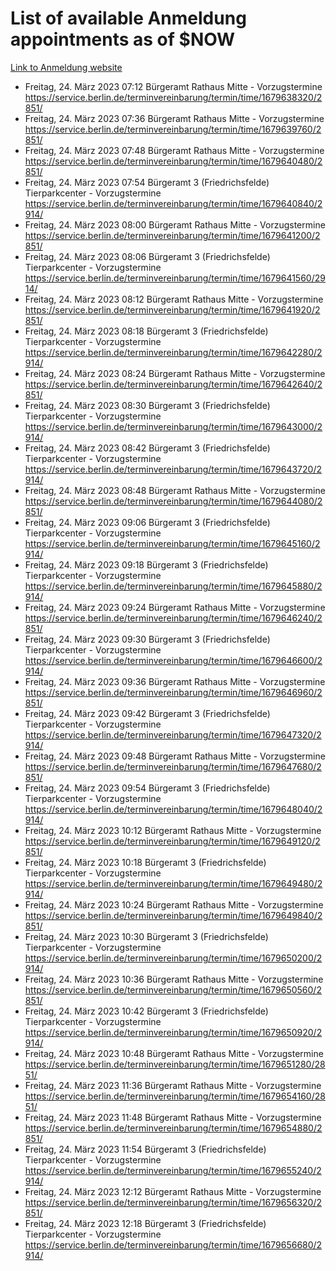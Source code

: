 # List of available Anmeldung appointments as of $NOW
[Link to Anmeldung website](https://service.berlin.de/terminvereinbarung/termin/tag.php?termin=1&anliegen[]=120686&dienstleisterlist=122210,122217,327316,122219,327312,122227,327314,122231,327346,122243,327348,122254,122252,329742,122260,329745,122262,329748,122271,327278,122273,327274,122277,327276,330436,122280,327294,122282,327290,122284,327292,122291,327270,122285,327266,122286,327264,122296,327268,150230,329760,122297,327286,122294,327284,122312,329763,122314,329775,122304,327330,122311,327334,122309,327332,317869,122281,327352,122279,329772,122283,122276,327324,122274,327326,122267,329766,122246,327318,122251,327320,122257,327322,122208,327298,122226,327300&herkunft=http%3A%2F%2Fservice.berlin.de%2Fdienstleistung%2F120686%2F)
- Freitag, 24. März 2023 07:12 Bürgeramt Rathaus Mitte - Vorzugstermine https://service.berlin.de/terminvereinbarung/termin/time/1679638320/2851/
- Freitag, 24. März 2023 07:36 Bürgeramt Rathaus Mitte - Vorzugstermine https://service.berlin.de/terminvereinbarung/termin/time/1679639760/2851/
- Freitag, 24. März 2023 07:48 Bürgeramt Rathaus Mitte - Vorzugstermine https://service.berlin.de/terminvereinbarung/termin/time/1679640480/2851/
- Freitag, 24. März 2023 07:54 Bürgeramt 3 (Friedrichsfelde) Tierparkcenter - Vorzugstermine https://service.berlin.de/terminvereinbarung/termin/time/1679640840/2914/
- Freitag, 24. März 2023 08:00 Bürgeramt Rathaus Mitte - Vorzugstermine https://service.berlin.de/terminvereinbarung/termin/time/1679641200/2851/
- Freitag, 24. März 2023 08:06 Bürgeramt 3 (Friedrichsfelde) Tierparkcenter - Vorzugstermine https://service.berlin.de/terminvereinbarung/termin/time/1679641560/2914/
- Freitag, 24. März 2023 08:12 Bürgeramt Rathaus Mitte - Vorzugstermine https://service.berlin.de/terminvereinbarung/termin/time/1679641920/2851/
- Freitag, 24. März 2023 08:18 Bürgeramt 3 (Friedrichsfelde) Tierparkcenter - Vorzugstermine https://service.berlin.de/terminvereinbarung/termin/time/1679642280/2914/
- Freitag, 24. März 2023 08:24 Bürgeramt Rathaus Mitte - Vorzugstermine https://service.berlin.de/terminvereinbarung/termin/time/1679642640/2851/
- Freitag, 24. März 2023 08:30 Bürgeramt 3 (Friedrichsfelde) Tierparkcenter - Vorzugstermine https://service.berlin.de/terminvereinbarung/termin/time/1679643000/2914/
- Freitag, 24. März 2023 08:42 Bürgeramt 3 (Friedrichsfelde) Tierparkcenter - Vorzugstermine https://service.berlin.de/terminvereinbarung/termin/time/1679643720/2914/
- Freitag, 24. März 2023 08:48 Bürgeramt Rathaus Mitte - Vorzugstermine https://service.berlin.de/terminvereinbarung/termin/time/1679644080/2851/
- Freitag, 24. März 2023 09:06 Bürgeramt 3 (Friedrichsfelde) Tierparkcenter - Vorzugstermine https://service.berlin.de/terminvereinbarung/termin/time/1679645160/2914/
- Freitag, 24. März 2023 09:18 Bürgeramt 3 (Friedrichsfelde) Tierparkcenter - Vorzugstermine https://service.berlin.de/terminvereinbarung/termin/time/1679645880/2914/
- Freitag, 24. März 2023 09:24 Bürgeramt Rathaus Mitte - Vorzugstermine https://service.berlin.de/terminvereinbarung/termin/time/1679646240/2851/
- Freitag, 24. März 2023 09:30 Bürgeramt 3 (Friedrichsfelde) Tierparkcenter - Vorzugstermine https://service.berlin.de/terminvereinbarung/termin/time/1679646600/2914/
- Freitag, 24. März 2023 09:36 Bürgeramt Rathaus Mitte - Vorzugstermine https://service.berlin.de/terminvereinbarung/termin/time/1679646960/2851/
- Freitag, 24. März 2023 09:42 Bürgeramt 3 (Friedrichsfelde) Tierparkcenter - Vorzugstermine https://service.berlin.de/terminvereinbarung/termin/time/1679647320/2914/
- Freitag, 24. März 2023 09:48 Bürgeramt Rathaus Mitte - Vorzugstermine https://service.berlin.de/terminvereinbarung/termin/time/1679647680/2851/
- Freitag, 24. März 2023 09:54 Bürgeramt 3 (Friedrichsfelde) Tierparkcenter - Vorzugstermine https://service.berlin.de/terminvereinbarung/termin/time/1679648040/2914/
- Freitag, 24. März 2023 10:12 Bürgeramt Rathaus Mitte - Vorzugstermine https://service.berlin.de/terminvereinbarung/termin/time/1679649120/2851/
- Freitag, 24. März 2023 10:18 Bürgeramt 3 (Friedrichsfelde) Tierparkcenter - Vorzugstermine https://service.berlin.de/terminvereinbarung/termin/time/1679649480/2914/
- Freitag, 24. März 2023 10:24 Bürgeramt Rathaus Mitte - Vorzugstermine https://service.berlin.de/terminvereinbarung/termin/time/1679649840/2851/
- Freitag, 24. März 2023 10:30 Bürgeramt 3 (Friedrichsfelde) Tierparkcenter - Vorzugstermine https://service.berlin.de/terminvereinbarung/termin/time/1679650200/2914/
- Freitag, 24. März 2023 10:36 Bürgeramt Rathaus Mitte - Vorzugstermine https://service.berlin.de/terminvereinbarung/termin/time/1679650560/2851/
- Freitag, 24. März 2023 10:42 Bürgeramt 3 (Friedrichsfelde) Tierparkcenter - Vorzugstermine https://service.berlin.de/terminvereinbarung/termin/time/1679650920/2914/
- Freitag, 24. März 2023 10:48 Bürgeramt Rathaus Mitte - Vorzugstermine https://service.berlin.de/terminvereinbarung/termin/time/1679651280/2851/
- Freitag, 24. März 2023 11:36 Bürgeramt Rathaus Mitte - Vorzugstermine https://service.berlin.de/terminvereinbarung/termin/time/1679654160/2851/
- Freitag, 24. März 2023 11:48 Bürgeramt Rathaus Mitte - Vorzugstermine https://service.berlin.de/terminvereinbarung/termin/time/1679654880/2851/
- Freitag, 24. März 2023 11:54 Bürgeramt 3 (Friedrichsfelde) Tierparkcenter - Vorzugstermine https://service.berlin.de/terminvereinbarung/termin/time/1679655240/2914/
- Freitag, 24. März 2023 12:12 Bürgeramt Rathaus Mitte - Vorzugstermine https://service.berlin.de/terminvereinbarung/termin/time/1679656320/2851/
- Freitag, 24. März 2023 12:18 Bürgeramt 3 (Friedrichsfelde) Tierparkcenter - Vorzugstermine https://service.berlin.de/terminvereinbarung/termin/time/1679656680/2914/
